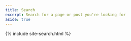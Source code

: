 ```yaml
---
title: Search
excerpt: Search for a page or post you're looking for
aside: true
---
```


{% include site-search.html %}
